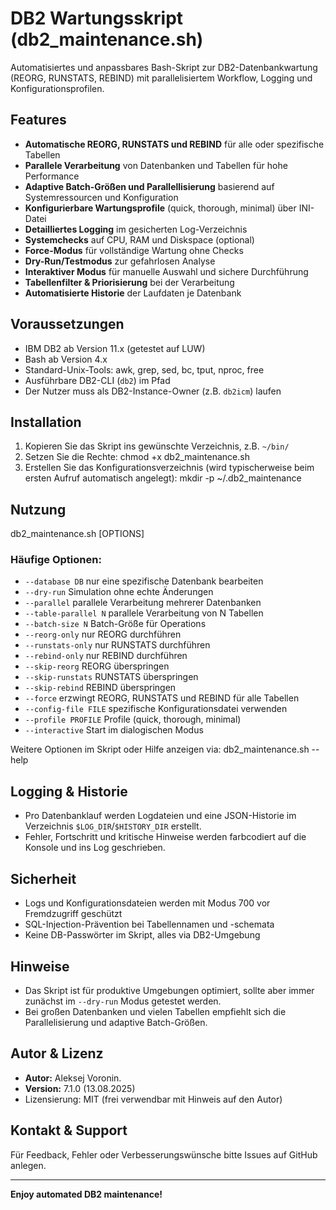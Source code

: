 # DB2 Wartungsskript (db2_maintenance.sh)

Automatisiertes und anpassbares Bash-Skript zur DB2-Datenbankwartung (REORG, RUNSTATS, REBIND) mit parallelisiertem Workflow, Logging und Konfigurationsprofilen.

## Features

- **Automatische REORG, RUNSTATS und REBIND** für alle oder spezifische Tabellen
- **Parallele Verarbeitung** von Datenbanken und Tabellen für hohe Performance
- **Adaptive Batch-Größen und Parallellisierung** basierend auf Systemressourcen und Konfiguration
- **Konfigurierbare Wartungsprofile** (quick, thorough, minimal) über INI-Datei
- **Detailliertes Logging** im gesicherten Log-Verzeichnis
- **Systemchecks** auf CPU, RAM und Diskspace (optional)
- **Force-Modus** für vollständige Wartung ohne Checks
- **Dry-Run/Testmodus** zur gefahrlosen Analyse
- **Interaktiver Modus** für manuelle Auswahl und sichere Durchführung
- **Tabellenfilter & Priorisierung** bei der Verarbeitung
- **Automatisierte Historie** der Laufdaten je Datenbank

## Voraussetzungen

- IBM DB2 ab Version 11.x (getestet auf LUW)
- Bash ab Version 4.x
- Standard-Unix-Tools: awk, grep, sed, bc, tput, nproc, free
- Ausführbare DB2-CLI (`db2`) im Pfad
- Der Nutzer muss als DB2-Instance-Owner (z.B. `db2icm`) laufen

## Installation

1. Kopieren Sie das Skript ins gewünschte Verzeichnis, z.B. `~/bin/`
2. Setzen Sie die Rechte:
chmod +x db2_maintenance.sh
3. Erstellen Sie das Konfigurationsverzeichnis (wird typischerweise beim ersten Aufruf automatisch angelegt):
mkdir -p ~/.db2_maintenance

## Nutzung

db2_maintenance.sh [OPTIONS]

### Häufige Optionen:
- `--database DB` nur eine spezifische Datenbank bearbeiten
- `--dry-run` Simulation ohne echte Änderungen
- `--parallel` parallele Verarbeitung mehrerer Datenbanken
- `--table-parallel N` parallele Verarbeitung von N Tabellen
- `--batch-size N` Batch-Größe für Operations
- `--reorg-only` nur REORG durchführen
- `--runstats-only` nur RUNSTATS durchführen
- `--rebind-only` nur REBIND durchführen
- `--skip-reorg` REORG überspringen
- `--skip-runstats` RUNSTATS überspringen
- `--skip-rebind` REBIND überspringen
- `--force` erzwingt REORG, RUNSTATS und REBIND für alle Tabellen
- `--config-file FILE` spezifische Konfigurationsdatei verwenden
- `--profile PROFILE` Profile (quick, thorough, minimal)
- `--interactive` Start im dialogischen Modus

Weitere Optionen im Skript oder Hilfe anzeigen via:
db2_maintenance.sh --help


## Logging & Historie

- Pro Datenbanklauf werden Logdateien und eine JSON-Historie im Verzeichnis `$LOG_DIR`/`$HISTORY_DIR` erstellt.
- Fehler, Fortschritt und kritische Hinweise werden farbcodiert auf die Konsole und ins Log geschrieben.

## Sicherheit

- Logs und Konfigurationsdateien werden mit Modus 700 vor Fremdzugriff geschützt
- SQL-Injection-Prävention bei Tabellennamen und -schemata
- Keine DB-Passwörter im Skript, alles via DB2-Umgebung

## Hinweise

- Das Skript ist für produktive Umgebungen optimiert, sollte aber immer zunächst im `--dry-run` Modus getestet werden.
- Bei großen Datenbanken und vielen Tabellen empfiehlt sich die Parallelisierung und adaptive Batch-Größen.

## Autor & Lizenz

- **Autor:** Aleksej Voronin.
- **Version:** 7.1.0 (13.08.2025)
- Lizensierung: MIT (frei verwendbar mit Hinweis auf den Autor)

## Kontakt & Support

Für Feedback, Fehler oder Verbesserungswünsche bitte Issues auf GitHub anlegen.

---

**Enjoy automated DB2 maintenance!**
